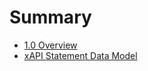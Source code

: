 # Summary

* [1.0 Overview](overview.md)
* [xAPI Statement Data Model](xapi_statement_data_model.md)

